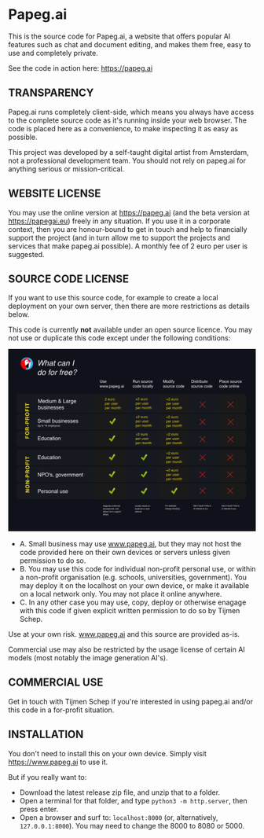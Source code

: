 # Papeg.ai

This is the source code for Papeg.ai, a website that offers popular AI features such as chat and document editing, and makes them free, easy to use and completely private.

See the code in action here:
https://papeg.ai

## TRANSPARENCY
Papeg.ai runs completely client-side, which means you always have access to the complete source code as it's running inside your web browser. The code is placed here as a convenience, to make inspecting it as easy as possible. 

This project was developed by a self-taught digital artist from Amsterdam, not a professional development team. You should not rely on papeg.ai for anything serious or mission-critical.


## WEBSITE LICENSE

You may use the online version at https://papeg.ai (and the beta version at https://papegai.eu) freely in any situation. If you use it in a corporate context, then you are honour-bound to get in touch and help to financially support the project (and in turn allow me to support the projects and services that make papeg.ai possible). A monthly fee of 2 euro per user is suggested.


## SOURCE CODE LICENSE

If you want to use this source code, for example to create a local deployment on your own server, then there are more restrictions as details below.

This code is currently **not** available under an open source licence. You may not use or duplicate this code except under the following conditions:

![What can I do for free?](papegai_licensing.png)

- A. Small business may use www.papeg.ai, but they may not host the code provided here on their own devices or servers unless given permission to do so.
- B. You may use this code for individual non-profit personal use, or within a non-profit organisation (e.g. schools, universities, government). You may deploy it on the localhost on your own device, or make it available on a local network only. You may not place it online anywhere.
- C. In any other case you may use, copy, deploy or otherwise enagage with this code if given explicit written permission to do so by Tijmen Schep.

Use at your own risk. www.papeg.ai and this source are provided as-is.

Commercial use may also be restricted by the usage license of certain AI models (most notably the image generation AI's).

## COMMERCIAL USE

Get in touch with Tijmen Schep if you're interested in using papeg.ai and/or this code in a for-profit situation.


## INSTALLATION

You don't need to install this on your own device. Simply visit https://www.papeg.ai to use it.

But if you really want to:
- Download the latest release zip file, and unzip that to a folder.
- Open a terminal for that folder, and type `python3 -m http.server`, then press enter.
- Open a browser and surf to: `localhost:8000` (or, alternatively, `127.0.0.1:8000`). You may need to change the 8000 to 8080 or 5000.
